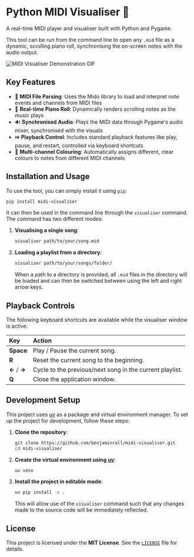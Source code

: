 # Python MIDI Visualiser 🎹

A real-time MIDI player and visualiser built with Python and Pygame.

This tool can be run from the command line to open any `.mid` file as a dynamic, scrolling piano roll, synchronising the on-screen notes with the audio output.

![MIDI Visualiser Demonstration GIF](https://github.com/user-attachments/assets/6bbbe8f7-e93b-4289-8eb1-d0823b3c3bfe)

## Key Features

- 🎵 **MIDI File Parsing**: Uses the Mido library to load and interpret note events and channels from MIDI files
- 🎹 **Real-time Piano Roll**: Dynamically renders scrolling notes as the music plays
- 🔊 **Synchronised Audio**: Plays the MIDI data through Pygame's audio mixer, synchronised with the visuals
- ⏯️ **Playback Control**: Includes standard playback features like play, pause, and restart, controlled via keyboard shortcuts
- 🎨 **Multi-channel Colouring**: Automatically assigns different, clear colours to notes from different MIDI channels

## Installation and Usage

To use the tool, you can simply install it using `pip`:

```sh
pip install midi-visualiser
```

It can then be used in the command line through the `visualiser` command. The command has two different modes:

1. **Visualising a single song**:

   ```sh
   visualiser path/to/your/song.mid
   ```

2. **Loading a playlist from a directory**:

   ```sh
   visualiser path/to/your/songs/folder/
   ```

   When a path to a directory is provided, all `.mid` files in the directory will be loaded and can then be switched between using the left and right arrow keys.

## Playback Controls

The following keyboard shortcuts are available while the visualiser window is active:

| Key           | Action                                                   |
| :------------ | :------------------------------------------------------- |
| **Space**     | Play / Pause the current song.                           |
| **R**         | Reset the current song to the beginning.                 |
| **←** / **→** | Cycle to the previous/next song in the current playlist. |
| **Q**         | Close the application window.                            |

## Development Setup

This project uses [uv](https://github.com/astral-sh/uv) as a package and virtual environment manager. To set up the project for development, follow these steps:

1. **Clone the repository**:

   ```sh
   git clone https://github.com/benjaminrall/midi-visualiser.git
   cd midi-visualiser
   ```

2. **Create the virtual environment using [uv](https://github.com/astral-sh/uv)**:

   ```sh
   uv venv
   ```

3. **Install the project in editable mode**:

   ```sh
   uv pip install -e .
   ```

   This will allow use of the `visualiser` command such that any changes made to the source code will be immediately reflected.

## License

This project is licensed under the **MIT License**. See the [`LICENSE`](./LICENSE) file for details.
